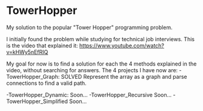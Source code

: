 # TowerHopper
My solution to the popular "Tower Hopper" programming problem.

I initially found the problem while studying for technical job interviews.
This is the video that explained it: https://www.youtube.com/watch?v=kHWy5nEfRIQ

My goal for now is to find a solution for each the 4 methods explained in the video, without searching for answers.
The 4 projects I have now are:
-TowerHopper_Graph: SOLVED
Represent the array as a graph and parse connections to find a valid path.

-TowerHopper_Dynamic:
Soon...
-TowerHopper_Recursive
Soon...
-TowerHopper_Simplified
Soon...
